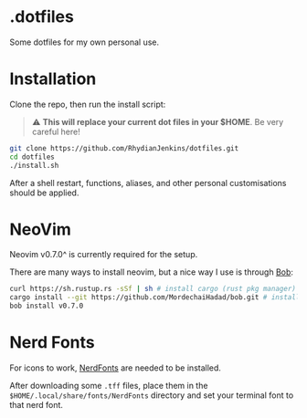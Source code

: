 # .dotfiles
Some dotfiles for my own personal use.

# Installation
Clone the repo, then run the install script:

> :warning: **This will replace your current dot files in your $HOME**. Be very careful here!

```bash
git clone https://github.com/RhydianJenkins/dotfiles.git
cd dotfiles
./install.sh
```

After a shell restart, functions, aliases, and other personal customisations should be applied.

# NeoVim

Neovim v0.7.0^ is currently required for the setup.

There are many ways to install neovim, but a nice way I use is through [Bob](https://github.com/MordechaiHadad/bob.git):

```sh
curl https://sh.rustup.rs -sSf | sh # install cargo (rust pkg manager)
cargo install --git https://github.com/MordechaiHadad/bob.git # install bob
bob install v0.7.0
```

# Nerd Fonts

For icons to work, [NerdFonts](https://github.com/ryanoasis/nerd-fonts/tree/master/patched-fonts) are needed to be installed.

After downloading some `.tff` files, place them in the `$HOME/.local/share/fonts/NerdFonts` directory and set your terminal font to that nerd font.
